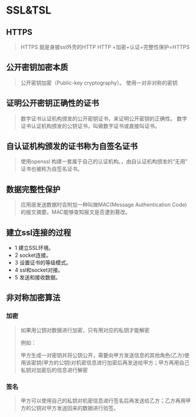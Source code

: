 # SSL&TSL #

## HTTPS ## 

> HTTPS 就是身披ssl外壳的HTTP
> HTTP +加密+认证+完整性保护=HTTPS

## 公开密钥加密本质 ##
> 公开密钥加密（Public-key cryptography）。
> 使用一对非对称的密钥

## 证明公开密钥正确性的证书 ##

> 数字证书认证机构颁发的公开密钥证书，来证明公开密钥的正确性。
> 数字证书认证机构颁发的公钥证书，叫做数字证书或直接叫证书。

## 自认证机构颁发的证书称为自签名证书 ##
> 
> 使用openssl 构建一套属于自己的认证机构。，由自认证机构颁发的“无用”
> 证书也被称为自签名证书。

## 数据完整性保护 ##
> 应用层发送数据时会附加一种叫做MAC(Message Authentication Code)的报文摘要。MAC能够查知报文是否遭到篡改。

## 建立ssl连接的过程 ##
- 1 建立SSL环境。
- 2 socket连接。
- 3 设置证书的等级模式。
- 4 ssl和socket对接。
- 5 发送和接收数据。

## 非对称加密算法 ##

### 加密 ###
> 如果用公钥对数据进行加密，只有用对应的私钥才能解密
> 
> 例如：
> 
> 甲方生成一对密钥并将公钥公开，需要向甲方发送信息的其他角色(乙方)使用该密钥(甲方的公钥)对机密信息进行加密后再发送给甲方；甲方再用自己私钥对加密后的信息进行解密

### 签名 ###

> 甲方可以使用自己的私钥对机密信息进行签名后再发送给乙方；乙方再用甲方的公钥对甲方发送回来的数据进行验签。